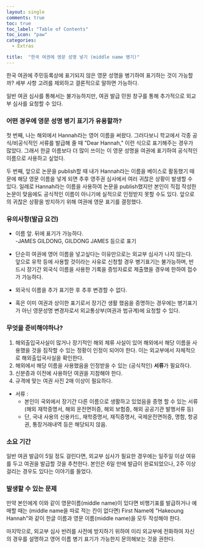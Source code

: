 ```yaml
---
layout: single
comments: true
toc: true
toc_label: "Table of Contents"
toc_icon: "paw"
categories:
  - Extras

title:  "한국 여권에 영문 성명 넣기 (middle name 병기)"
---
```


한국 여권에 주민등록상에 표기되지 않은 영문 성명을 병기하여 표기하는 것이 가능할까? 세부 사항 고려를 제외하고 결론적으로 말하면 가능하다.    

일반 여권 심사를 통해서는 불가능하지만, 여권 발급 민원 창구를 통해 추가적으로 외교부 심사를 요청할 수 있다.   


### 어떤 경우에 영문 성명 병기 표기가 유용할까?   

첫 번째, 나는 해외에서 Hannah라는 영어 이름을 써왔다. 그러다보니 학교에서 각종 공식/비공식적인 서류를 발급해 줄 때 "Dear Hannah," 이런 식으로 표기해주는 경우가 많았다. 그래서 한글 이름보다 더 많이 쓰이는 이 영문 성명을 여권에 표기하여 공식적인 이름으로 사용하고 싶었다.   

두 번째, 앞으로 논문을 publish할 때 내가 Hannah라는 이름을 베이스로 활동했기 때문에 해당 영문 이름을 넣게 되면 추후 영주권 심사에서 여러 귀찮은 상황이 발생할 수 있다. 일례로 Hannah라는 이름을 사용하여 논문을 publish했지만 본인이 직접 작성한 논문이 맞음에도 공식적인 이름이 아니기에 실적으로 인정받지 못할 수도 있다. 앞으로의 귀찮은 상황을 방지하기 위해 여권에 영문 표기를 결정했다.   


### 유의사항(발급 요건)   

* 이름 앞. 뒤에 표기가 가능하다.   
-JAMES GILDONG, GILDONG JAMES 등으로 표기   

* 단순히 여권에 영어 이름을 넣고싶다는 이유만으로는 외교부 심사가 나지 않는다. 앞으로 유학 등에 사용할 것이라는 사유로 신청할 경우 병기표기는 불가능하며, 반드시 장기간 외국식 이름을 사용한 기록을 증빙자료로 제출했을 경우에 한하여 접수가 가능하다.   

* 외국식 이름을 추가 표기한 후 추후 변경할 수 없다.   

* 혹은 이미 여권과 상이한 표기로서 장기간 생활 했음을 증명하는 경우에는 병기표기가 아닌 영문성명 변경자로서 외교통상부(여권과 법규계)에 요청할 수 있다.   


### 무엇을 준비해야하나?   

1) 해외출입국사실이 많거나 장기적인 해외 체류 사실이 있어 해외에서 해당 이름을 사용했을 것을 짐작할 수 있는 정황이 인정이 되어야 한다. 이는 외교부에서 자체적으로 해외출입국사실을 확인한다.   
2) 해외에서 해당 이름을 사용했음을 인정받을 수 있는 (공식적인) **서류**가 필요하다.   
3) 신분증과 이전에 사용하던 여권을 지참해야 한다.   
4) 규격에 맞는 여권 사진 2매 이상이 필요하다.  

- 서류 :   
  - 본인이 국외에서 장기간 다른 이름으로 생활하고 있었음을 증명 할 수 있는 서류(해외 재학증명서, 해외 운전면허증, 해외 보험증, 해외 공공기관 발행서류 등)   
  - 단, 국내 사용의 신용카드, 재학증명서, 재직증명서, 국제운전면허증, 명함, 항공권, 통장거래내역 등은 해당되지 않음.   


### 소요 기간   

일반 여권 발급이 5일 정도 걸린다면, 외교부 심사가 필요한 경우에는 일주일 이상 여유를 두고 여권을 발급할 것을 추천한다. 본인은 6일 만에 발급이 완료되었으나, 2주 이상 걸리는 경우도 있다는 이야기를 들었다.   


### 발생할 수 있는 문제   

만약 본인에게 이와 같이 영문이름(middle name)이 있다면 비행기표를 발급하거나 예매할 때는 (middle name을 따로 적는 칸이 없다면) First Name에  "Hakeoung Hannah"와 같이 한글 이름과 영문 이름(middle name)을 모두 작성해야 한다.   


마지막으로, 외교부 심사 반려를 사전에 방지하기 위하여 미리 외교부에 전화하여 자신의 경우를 설명하고 영어 이름 병기 표기가 가능한지 문의해보는 것을 권한다.


